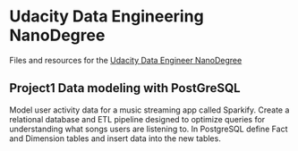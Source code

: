 # Udacity Data Engineering NanoDegree

Files and resources for the [Udacity Data Engineer NanoDegree](https://www.udacity.com/course/data-engineer-nanodegree--nd027) &nbsp; 

## Project1 Data modeling with PostGreSQL

Model user activity data for a music streaming app called Sparkify. Create a relational database and ETL pipeline designed to optimize queries for understanding what songs users are listening to. In PostgreSQL define Fact and Dimension tables and insert data into the new tables.


